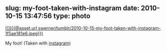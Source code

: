 slug: my-foot-taken-with-instagram
date: 2010-10-15 13:47:56
type: photo
---

[![]({{@asset.url swerner/tumblr/2010-10-15-my-foot-taken-with-instagram-1f5ae181e6.jpeg}})](http://instagr.am/p/BcXC/)

My foot! (Taken with [instagram](http://instagr.am))
